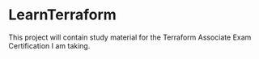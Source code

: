 # LearnTerraform
This project will contain study material for the Terraform Associate Exam Certification I am taking.
